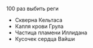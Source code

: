 100 раз выбить реги

- Скверна Кельтаса
- Капля крови Грула
- Частица пламени Иллидана
- Кусочек сердца Вайши
